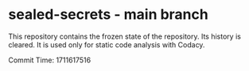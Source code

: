 # sealed-secrets - main branch

This repository contains the frozen state of the repository.
Its history is cleared. It is used only for static code
analysis with Codacy.

Commit Time: 1711617516